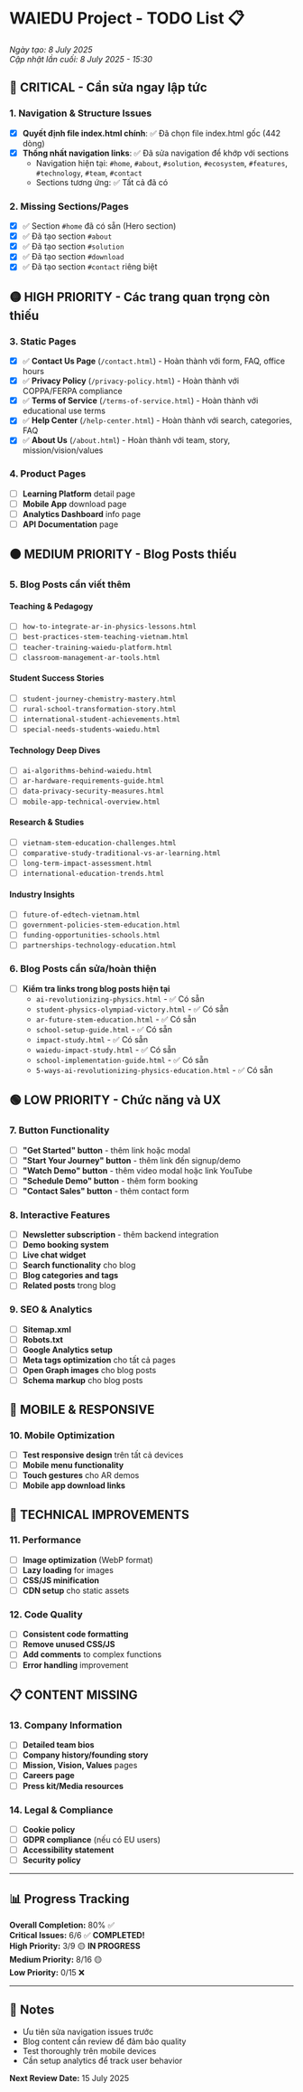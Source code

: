 # WAIEDU Project - TODO List 📋

*Ngày tạo: 8 July 2025*  
*Cập nhật lần cuối: 8 July 2025 - 15:30*

## 🔴 **CRITICAL - Cần sửa ngay lập tức**

### 1. **Navigation & Structure Issues**
- [x] **Quyết định file index.html chính**: ✅ Đã chọn file index.html gốc (442 dòng)
- [x] **Thống nhất navigation links**: ✅ Đã sửa navigation để khớp với sections
  - Navigation hiện tại: `#home`, `#about`, `#solution`, `#ecosystem`, `#features`, `#technology`, `#team`, `#contact`
  - Sections tương ứng: ✅ Tất cả đã có

### 2. **Missing Sections/Pages**
- [x] ✅ Section `#home` đã có sẵn (Hero section)
- [x] ✅ Đã tạo section `#about` 
- [x] ✅ Đã tạo section `#solution`
- [x] ✅ Đã tạo section `#download`
- [x] ✅ Đã tạo section `#contact` riêng biệt

## 🟡 **HIGH PRIORITY - Các trang quan trọng còn thiếu**

### 3. **Static Pages**
- [x] ✅ **Contact Us Page** (`/contact.html`) - Hoàn thành với form, FAQ, office hours
- [x] ✅ **Privacy Policy** (`/privacy-policy.html`) - Hoàn thành với COPPA/FERPA compliance
- [x] ✅ **Terms of Service** (`/terms-of-service.html`) - Hoàn thành với educational use terms
- [x] ✅ **Help Center** (`/help-center.html`) - Hoàn thành với search, categories, FAQ
- [x] ✅ **About Us** (`/about.html`) - Hoàn thành với team, story, mission/vision/values

### 4. **Product Pages**
- [ ] **Learning Platform** detail page
- [ ] **Mobile App** download page  
- [ ] **Analytics Dashboard** info page
- [ ] **API Documentation** page

## 🟠 **MEDIUM PRIORITY - Blog Posts thiếu**

### 5. **Blog Posts cần viết thêm**

#### **Teaching & Pedagogy**
- [ ] `how-to-integrate-ar-in-physics-lessons.html`
- [ ] `best-practices-stem-teaching-vietnam.html`
- [ ] `teacher-training-waiedu-platform.html`
- [ ] `classroom-management-ar-tools.html`

#### **Student Success Stories**
- [ ] `student-journey-chemistry-mastery.html`
- [ ] `rural-school-transformation-story.html`
- [ ] `international-student-achievements.html`
- [ ] `special-needs-students-waiedu.html`

#### **Technology Deep Dives**
- [ ] `ai-algorithms-behind-waiedu.html`
- [ ] `ar-hardware-requirements-guide.html`
- [ ] `data-privacy-security-measures.html`
- [ ] `mobile-app-technical-overview.html`

#### **Research & Studies**
- [ ] `vietnam-stem-education-challenges.html`
- [ ] `comparative-study-traditional-vs-ar-learning.html`
- [ ] `long-term-impact-assessment.html`
- [ ] `international-education-trends.html`

#### **Industry Insights**
- [ ] `future-of-edtech-vietnam.html`
- [ ] `government-policies-stem-education.html`
- [ ] `funding-opportunities-schools.html`
- [ ] `partnerships-technology-education.html`

### 6. **Blog Posts cần sửa/hoàn thiện**
- [ ] **Kiểm tra links trong blog posts hiện tại**
  - `ai-revolutionizing-physics.html` - ✅ Có sẵn
  - `student-physics-olympiad-victory.html` - ✅ Có sẵn  
  - `ar-future-stem-education.html` - ✅ Có sẵn
  - `school-setup-guide.html` - ✅ Có sẵn
  - `impact-study.html` - ✅ Có sẵn
  - `waiedu-impact-study.html` - ✅ Có sẵn
  - `school-implementation-guide.html` - ✅ Có sẵn
  - `5-ways-ai-revolutionizing-physics-education.html` - ✅ Có sẵn

## 🟢 **LOW PRIORITY - Chức năng và UX**

### 7. **Button Functionality**
- [ ] **"Get Started" button** - thêm link hoặc modal
- [ ] **"Start Your Journey" button** - thêm link đến signup/demo
- [ ] **"Watch Demo" button** - thêm video modal hoặc link YouTube
- [ ] **"Schedule Demo" button** - thêm form booking
- [ ] **"Contact Sales" button** - thêm contact form

### 8. **Interactive Features**
- [ ] **Newsletter subscription** - thêm backend integration
- [ ] **Demo booking system**
- [ ] **Live chat widget**
- [ ] **Search functionality** cho blog
- [ ] **Blog categories and tags**
- [ ] **Related posts** trong blog

### 9. **SEO & Analytics**
- [ ] **Sitemap.xml**
- [ ] **Robots.txt**
- [ ] **Google Analytics setup**
- [ ] **Meta tags optimization** cho tất cả pages
- [ ] **Open Graph images** cho blog posts
- [ ] **Schema markup** cho blog posts

## 📱 **MOBILE & RESPONSIVE**

### 10. **Mobile Optimization**
- [ ] **Test responsive design** trên tất cả devices
- [ ] **Mobile menu functionality**
- [ ] **Touch gestures** cho AR demos
- [ ] **Mobile app download links**

## 🔧 **TECHNICAL IMPROVEMENTS**

### 11. **Performance**
- [ ] **Image optimization** (WebP format)
- [ ] **Lazy loading** for images
- [ ] **CSS/JS minification**
- [ ] **CDN setup** cho static assets

### 12. **Code Quality**
- [ ] **Consistent code formatting**
- [ ] **Remove unused CSS/JS**
- [ ] **Add comments** to complex functions
- [ ] **Error handling** improvement

## 📋 **CONTENT MISSING**

### 13. **Company Information**
- [ ] **Detailed team bios**
- [ ] **Company history/founding story**
- [ ] **Mission, Vision, Values** pages
- [ ] **Careers page**
- [ ] **Press kit/Media resources**

### 14. **Legal & Compliance**
- [ ] **Cookie policy**
- [ ] **GDPR compliance** (nếu có EU users)
- [ ] **Accessibility statement**
- [ ] **Security policy**

---

## 📊 **Progress Tracking**

**Overall Completion:** 80% ✅  
**Critical Issues:** 6/6 ✅ **COMPLETED!**  
**High Priority:** 3/9 🟡 **IN PROGRESS**  
**Medium Priority:** 8/16 🟡  
**Low Priority:** 0/15 ❌  

---

## 📝 **Notes**
- Ưu tiên sửa navigation issues trước
- Blog content cần review để đảm bảo quality
- Test thoroughly trên mobile devices
- Cần setup analytics để track user behavior

**Next Review Date:** 15 July 2025
